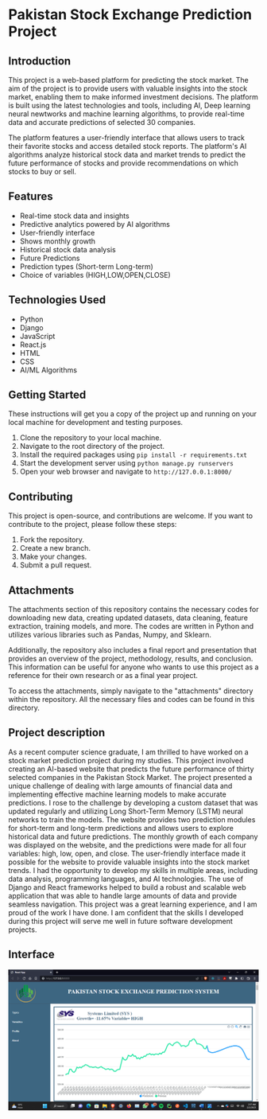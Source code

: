 # Pakistan Stock Exchange Prediction Project
## Introduction
This project is a web-based platform for predicting the stock market. The aim of the project is to provide users with valuable insights into the stock market, enabling them to make informed investment decisions. The platform is built using the latest technologies and tools, including AI, Deep learning neural newtworks and machine learning algorithms, to provide real-time data and accurate predictions of selected 30 companies.

The platform features a user-friendly interface that allows users to track their favorite stocks and access detailed stock reports. The platform's AI algorithms analyze historical stock data and market trends to predict the future performance of stocks and provide recommendations on which stocks to buy or sell.
## Features
* Real-time stock data and insights
* Predictive analytics powered by AI algorithms
* User-friendly interface
* Shows monthly growth
* Historical stock data analysis 
* Future Predictions
* Prediction types (Short-term Long-term)
* Choice of variables (HIGH,LOW,OPEN,CLOSE)
## Technologies Used
* Python
* Django
* JavaScript
* React.js
* HTML
* CSS
* AI/ML Algorithms
## Getting Started
These instructions will get you a copy of the project up and running on your local machine for development and testing purposes.
1. Clone the repository to your local machine.
2. Navigate to the root directory of the project.
3. Install the required packages using 
`pip install -r requirements.txt`
4. Start the development server using 
`python manage.py runservers`
5. Open your web browser and navigate to
`http://127.0.0.1:8000/`
## Contributing
This project is open-source, and contributions are welcome. If you want to contribute to the project, please follow these steps:
1. Fork the repository.
2. Create a new branch.
3. Make your changes.
4. Submit a pull request.
## Attachments
The attachments section of this repository contains the necessary codes for downloading new data, creating updated datasets, data cleaning, feature extraction, training models, and more. The codes are written in Python and utilizes various libraries such as Pandas, Numpy, and Sklearn.

Additionally, the repository also includes a final report and presentation that provides an overview of the project, methodology, results, and conclusion. This information can be useful for anyone who wants to use this project as a reference for their own research or as a final year project.

To access the attachments, simply navigate to the "attachments" directory within the repository. All the necessary files and codes can be found in this directory.
## Project description
As a recent computer science graduate, I am thrilled to have worked on a stock market prediction project during my studies. This project involved creating an AI-based website that predicts the future performance of thirty selected companies in the Pakistan Stock Market. The project presented a unique challenge of dealing with large amounts of financial data and implementing effective machine learning models to make accurate predictions. I rose to the challenge by developing a custom dataset that was updated regularly and utilizing Long Short-Term Memory (LSTM) neural networks to train the models.
The website provides two prediction modules for short-term and long-term predictions and allows users to explore historical data and future predictions. The monthly growth of each company was displayed on the website, and the predictions were made for all four variables: high, low, open, and close. The user-friendly interface made it possible for the website to provide valuable insights into the stock market trends.
I had the opportunity to develop my skills in multiple areas, including data analysis, programming languages, and AI technologies. The use of Django and React frameworks helped to build a robust and scalable web application that was able to handle large amounts of data and provide seamless navigation. This project was a great learning experience, and I am proud of the work I have done. I am confident that the skills I developed during this project will serve me well in future software development projects.
## Interface
![Interface](Attachments\Screenshot.jpg)

